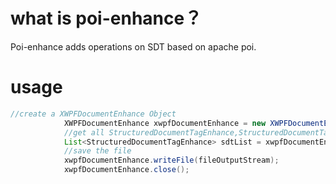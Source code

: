 # what is poi-enhance？

Poi-enhance adds operations on SDT based on apache poi.

# usage



```java
//create a XWPFDocumentEnhance Object
            XWPFDocumentEnhance xwpfDocumentEnhance = new XWPFDocumentEnhance(fileInputStream);
            //get all StructuredDocumentTagEnhance,StructuredDocumentTagEnhance contains all method to operate StructuredDocumentTag
            List<StructuredDocumentTagEnhance> sdtList = xwpfDocumentEnhance.getSdtList();
            //save the file
            xwpfDocumentEnhance.writeFile(fileOutputStream);
            xwpfDocumentEnhance.close();
```

